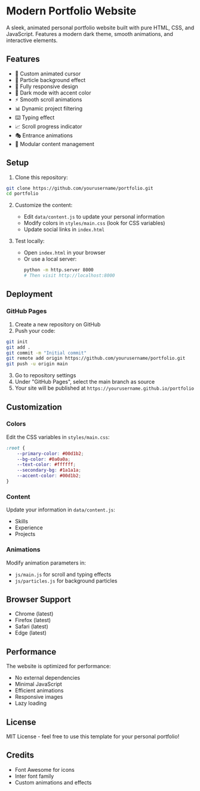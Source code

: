 # Modern Portfolio Website

A sleek, animated personal portfolio website built with pure HTML, CSS, and JavaScript. Features a modern dark theme, smooth animations, and interactive elements.

## Features

- 🎯 Custom animated cursor
- 🌊 Particle background effect
- 📱 Fully responsive design
- 🎨 Dark mode with accent color
- ⚡ Smooth scroll animations
- 📊 Dynamic project filtering
- ⌨️ Typing effect
- 📈 Scroll progress indicator
- 🎭 Entrance animations
- 🔄 Modular content management

## Setup

1. Clone this repository:
```bash
git clone https://github.com/yourusername/portfolio.git
cd portfolio
```

2. Customize the content:
   - Edit `data/content.js` to update your personal information
   - Modify colors in `styles/main.css` (look for CSS variables)
   - Update social links in `index.html`

3. Test locally:
   - Open `index.html` in your browser
   - Or use a local server:
     ```bash
     python -m http.server 8000
     # Then visit http://localhost:8000
     ```

## Deployment

### GitHub Pages

1. Create a new repository on GitHub
2. Push your code:
```bash
git init
git add .
git commit -m "Initial commit"
git remote add origin https://github.com/yourusername/portfolio.git
git push -u origin main
```

3. Go to repository settings
4. Under "GitHub Pages", select the main branch as source
5. Your site will be published at `https://yourusername.github.io/portfolio`

## Customization

### Colors
Edit the CSS variables in `styles/main.css`:
```css
:root {
    --primary-color: #00d1b2;
    --bg-color: #0a0a0a;
    --text-color: #ffffff;
    --secondary-bg: #1a1a1a;
    --accent-color: #00d1b2;
}
```

### Content
Update your information in `data/content.js`:
- Skills
- Experience
- Projects

### Animations
Modify animation parameters in:
- `js/main.js` for scroll and typing effects
- `js/particles.js` for background particles

## Browser Support

- Chrome (latest)
- Firefox (latest)
- Safari (latest)
- Edge (latest)

## Performance

The website is optimized for performance:
- No external dependencies
- Minimal JavaScript
- Efficient animations
- Responsive images
- Lazy loading

## License

MIT License - feel free to use this template for your personal portfolio!

## Credits

- Font Awesome for icons
- Inter font family
- Custom animations and effects 